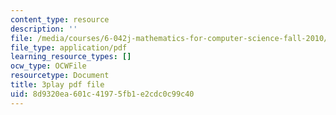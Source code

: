 ```yaml
---
content_type: resource
description: ''
file: /media/courses/6-042j-mathematics-for-computer-science-fall-2010/8d9320ea601c41975fb1e2cdc0c99c40_gGlMSe7uEkA.pdf
file_type: application/pdf
learning_resource_types: []
ocw_type: OCWFile
resourcetype: Document
title: 3play pdf file
uid: 8d9320ea-601c-4197-5fb1-e2cdc0c99c40
---
```

